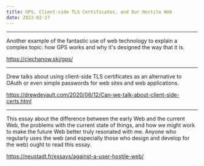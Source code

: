 ```yaml
---
title: GPS, Client-side TLS Certificates, and Our Hostile Web
date: 2022-02-17
---
```

<hr>

Another example of the fantastic use of web technology to explain a complex topic: how GPS works and why it's designed the way that it is.

https://ciechanow.ski/gps/

<hr>

Drew talks about using client-side TLS certificates as an alternative to OAuth or even simple passwords for web sites and web applications.

https://drewdevault.com/2020/06/12/Can-we-talk-about-client-side-certs.html

<hr>

This essay about the difference between the early Web and the current Web, the problems with the current state of things, and how we might work to make the future Web better truly resonated with me. Anyone who regularly uses the web (and especially those who design and develop for the web) ought to read this essay.

https://neustadt.fr/essays/against-a-user-hostile-web/
